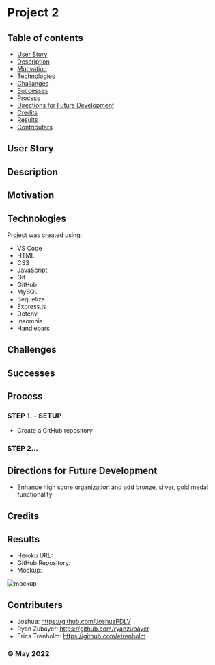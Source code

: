 # Project 2

## Table of contents
* [User Story](#user-story)
* [Description](#description)
* [Motivation](#motivation)
* [Technologies](#technologies)
* [Challanges](#challanges)
* [Successes](#successes)
* [Process](#process)
* [Directions for Future Development](#directions-for-future-development)
* [Credits](#credits)
* [Results](#results)
* [Contributers](#contributers)

## User Story


## Description


## Motivation

	
## Technologies
Project was created using:
* VS Code
* HTML
* CSS
* JavaScript
* Git
* GitHub
* MySQL
* Sequelize
* Express.js
* Dotenv
* Insomnia
* Handlebars

## Challenges

## Successes

## Process
### STEP 1. - SETUP
* Create a GitHub repository

### STEP 2...


## Directions for Future Development
* Enhance high score organization and add bronze, silver, gold medal functionality

## Credits


## Results
* Heroku URL:
* GitHub Repository:
* Mockup:

![mockup]()


## Contributers
* Joshua: https://github.com/JoshuaPDLV
* Ryan Zubayer: https://github.com/ryanzubayer
* Erica Trenholm: https://github.com/etrenholm

### ©️ May 2022